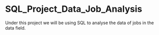 # SQL_Project_Data_Job_Analysis
Under this project we will be using SQL to analyse the data of jobs in the data field. 
